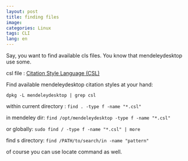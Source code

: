 ```yaml
---
layout: post
title: finding files 
image: 
categories: Linux 
tags: CLI
lang: en
---
```

Say, you want to find available cls files. You know that mendeleydesktop use some.

csl file
: [Citation Style Language (CSL)](http://citationstyles.org/)

Find available mendeleydesktop citation styles at your hand:

`dpkg -L mendeleydesktop | grep csl`

within current directory : `find . -type f -name "*.csl"`

in mendeley dir: `find /opt/mendeleydesktop -type f -name "*.csl"`

or globally: `sudo find / -type f -name "*.csl" | more`

find s directory: `find /PATH/to/search/in -name "pattern"`

of course you can use locate command as well.

